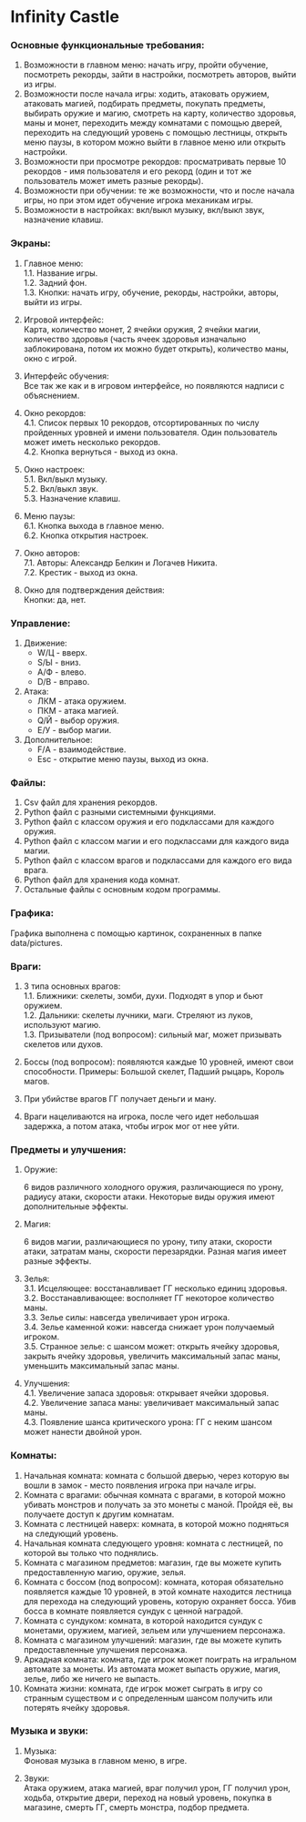 # **Infinity Castle**

### **Основные функциональные требования:**

1. Возможности в главном меню: начать игру, пройти обучение, посмотреть рекорды, зайти в настройки, посмотреть авторов, выйти из игры.   
2. Возможности после начала игры: ходить, атаковать оружием, атаковать магией, подбирать предметы, покупать предметы, выбирать оружие и магию, смотреть на карту, количество здоровья, маны и монет, переходить между комнатами с помощью дверей, переходить на следующий уровень с помощью лестницы, открыть меню паузы, в котором можно выйти в главное меню или открыть настройки.  
3. Возможности при просмотре рекордов: просматривать первые 10 рекордов \- имя пользователя и его рекорд (один и тот же пользователь может иметь разные рекорды).  
4. Возможности при обучении: те же возможности, что и после начала игры, но при этом идет обучение игрока механикам игры.  
5. Возможности в настройках: вкл/выкл музыку, вкл/выкл звук, назначение клавиш.

### **Экраны:**

1. Главное меню:  
   1.1. Название игры.  
   1.2. Задний фон.  
   1.3. Кнопки: начать игру, обучение, рекорды, настройки, авторы, выйти из игры.  
2. Игровой интерфейс:  
   Карта, количество монет, 2 ячейки оружия, 2 ячейки магии, количество здоровья (часть ячеек здоровья изначально заблокирована, потом их можно будет открыть), количество маны, окно с игрой.  
3. Интерфейс обучения:  
   Все так же как и в игровом интерфейсе, но появляются надписи с объяснением.  
     
4. Окно рекордов:  
   4.1. Список первых 10 рекордов, отсортированных по числу пройденных уровней и имени пользователя. Один пользователь может иметь несколько рекордов.   
   4.2. Кнопка вернуться \- выход из окна.  
5. Окно настроек:  
   5.1. Вкл/выкл музыку.  
   5.2. Вкл/выкл звук.  
   5.3. Назначение клавиш.  
6. Меню паузы:  
   6.1. Кнопка выхода в главное меню.  
   6.2. Кнопка открытия  настроек.  
7. Окно авторов:  
   7.1.  Авторы: Александр Белкин и Логачев Никита.  
   7.2. Крестик \- выход из окна.  
8. Окно для подтверждения действия:  
   Кнопки: да, нет.

### **Управление:**

1. Движение:  
   * W/Ц \- вверх.  
   * S/Ы \- вниз.  
   * A/Ф \- влево.  
   * D/В \- вправо.  
2. Атака:  
   * ЛКМ \- атака оружием.  
   * ПКМ \- атака магией.  
   * Q/Й \- выбор оружия.  
   * E/У \- выбор магии.  
3. Дополнительное:  
   * F/А \- взаимодействие.  
   * Esc \- открытие меню паузы, выход из окна.

### **Файлы:**

1. Csv файл для хранения рекордов.   
2. Python файл с разными системными функциями.   
3. Python файл с классом оружия и его подклассами для каждого оружия.   
4. Python файл с классом магии и его подклассами для каждого вида магии.  
5. Python файл с классом врагов и подклассами для каждого его вида врага.   
6. Python файл для хранения кода комнат.   
7. Остальные файлы с основным кодом программы. 

### **Графика:**

   Графика выполнена с помощью картинок, сохраненных в папке data/pictures.

### **Враги:**

1. 3 типа основных врагов:  
   1.1. Ближники: скелеты, зомби, духи. Подходят в упор и бьют оружием.  
   1.2. Дальники: скелеты лучники, маги. Стреляют из луков, используют магию.  
   1.3. Призыватели (под вопросом): сильный маг, может призывать скелетов или духов. 

2. Боссы (под вопросом): появляются каждые 10 уровней, имеют свои способности. Примеры: Большой скелет, Падший рыцарь, Король магов. 
   
3. При убийстве врагов ГГ получает деньги и ману.
   
4. Враги нацеливаются на игрока, после чего идет небольшая задержка, а потом атака, чтобы игрок мог от нее уйти.

### **Предметы и улучшения:**

1. Оружие:

	6 видов различного холодного оружия, различающиеся по урону, радиусу атаки, скорости атаки. Некоторые виды оружия имеют дополнительные эффекты.

2. Магия:

   6 видов магии, различающиеся по урону, типу атаки, скорости атаки, затратам  маны, скорости перезарядки. Разная магия имеет разные эффекты.

3. Зелья:  
   3.1. Исцеляющее: восстанавливает ГГ несколько единиц здоровья.   
   3.2. Восстанавливающее: восполняет ГГ некоторое количество маны.   
   3.3. Зелье силы: навсегда увеличивает урон игрока.   
   3.4. Зелье каменной кожи: навсегда снижает урон получаемый игроком.   
   3.5. Странное зелье: с шансом может: открыть ячейку здоровья, закрыть ячейку здоровья, увеличить максимальный запас маны, уменьшить максимальный запас маны.

4. Улучшения:  
   4.1. Увеличение запаса здоровья: открывает ячейки здоровья.    
   4.2. Увеличение запаса маны: увеличивает максимальный запас маны.    
   4.3. Появление шанса критического урона: ГГ с неким шансом может нанести двойной урон.

### **Комнаты:**

1. Начальная комната: комната с большой дверью, через которую вы вошли в замок \- место появления игрока при начале игры.   
2. Комната с врагами: обычная комната с врагами, в которой можно убивать монстров и получать за это монеты с маной. Пройдя её, вы получаете доступ к другим комнатам.   
3. Комната с лестницей наверх: комната, в которой можно подняться на следующий уровень.   
4. Начальная комната следующего уровня: комната с лестницей, по которой вы только что поднялись.   
5. Комната с магазином предметов: магазин, где вы можете купить предоставленную магию, оружие, зелья.   
6. Комната с боссом (под вопросом): комната, которая обязательно появляется каждые 10 уровней, в этой комнате находится лестница для перехода на следующий уровень, которую охраняет босса. Убив босса в комнате появляется сундук с ценной наградой.   
7. Комната с сундуком: комната, в которой находится сундук с монетами, оружием, магией, зельем или улучшением персонажа.   
8. Комната с магазином улучшений: магазин, где вы можете купить предоставленные улучшения персонажа.   
9. Аркадная комната: комната, где игрок может поиграть на игральном автомате за монеты. Из автомата может выпасть оружие, магия, зелье, либо же ничего не выпасть.   
10. Комната жизни: комната, где игрок может сыграть в игру со странным существом и с определенным шансом получить или потерять ячейку здоровья. 

### **Музыка и звуки:**

1. Музыка:  
   Фоновая музыка в главном меню, в игре.   
     
2. Звуки:   
   Атака оружием, атака магией, враг получил урон, ГГ получил урон, ходьба, открытие двери, переход на новый уровень, покупка в магазине, смерть ГГ, смерть монстра, подбор предмета. 
